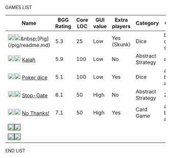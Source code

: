 GAMES LIST
<!--GAMES_TABLE-->
|Name|BGG Rating|Core LOC|GUI value|Extra players|Category|CS topics|
|---|---|---|---|---|---|---|
|[<img src=https://cf.geekdo-static.com/icons/favicon2.ico width=20>](https://boardgamegeek.com/boardgame/161130/pig)[<img src="https://upload.wikimedia.org/wikipedia/commons/5/5a/Wikipedia's_W.svg" width=20>](https://en.wikipedia.org/wiki/Pig_(dice_game))&nbsp;[Pig](/pig/readme.md)|5.3|25|Low|Yes (Skunk)|Dice|basic control structures|
|[<img src=https://cf.geekdo-static.com/icons/favicon2.ico width=20>](https://boardgamegeek.com/boardgame/2448/kalah)[<img src="https://upload.wikimedia.org/wikipedia/commons/5/5a/Wikipedia's_W.svg" width=20>](https://en.wikipedia.org/wiki/Kalah)&nbsp;[Kalah](/kalah/readme.md)|5.9|100|Low|No|Abstract Strategy|arrays|
|[<img src=https://cf.geekdo-static.com/icons/favicon2.ico width=20>](https://boardgamegeek.com/boardgame/10502/poker-dice)[<img src="https://upload.wikimedia.org/wikipedia/commons/5/5a/Wikipedia's_W.svg" width=20>](https://en.wikipedia.org/wiki/Poker_dice)&nbsp;[Poker dice](/poker-dice/readme.md)|5.1|100|Low|Yes|Dice|arrays, basic algorithms|
|[<img src=https://cf.geekdo-static.com/icons/favicon2.ico width=20>](https://boardgamegeek.com/boardgame/7450/stop-gate)[<img src="https://upload.wikimedia.org/wikipedia/commons/5/5a/Wikipedia's_W.svg" width=20>](https://en.wikipedia.org/wiki/Domineering)&nbsp;[Stop-Gate](/stop-gate/readme.md)|6.1|50|High|No|Abstract Strategy|2d arrays|
|[<img src=https://cf.geekdo-static.com/icons/favicon2.ico width=20>](https://boardgamegeek.com/boardgame/12942/no-thanks)[<img src="https://upload.wikimedia.org/wikipedia/commons/5/5a/Wikipedia's_W.svg" width=20>](https://en.wikipedia.org/wiki/No_Thanks!_(game))&nbsp;[No Thanks!](/no-thanks/readme.md)|7.1|50|High|Yes|Card Game|arrays, basic algorithms|
|[<img src=https://cf.geekdo-static.com/icons/favicon2.ico width=20>]()[<img src="https://upload.wikimedia.org/wikipedia/commons/5/5a/Wikipedia's_W.svg" width=20>]()&nbsp;[](//readme.md)|||||||
|[<img src=https://cf.geekdo-static.com/icons/favicon2.ico width=20>]()[<img src="https://upload.wikimedia.org/wikipedia/commons/5/5a/Wikipedia's_W.svg" width=20>]()&nbsp;[](//readme.md)|||||||

<!--GAMES_TABLE_END-->
END LIST